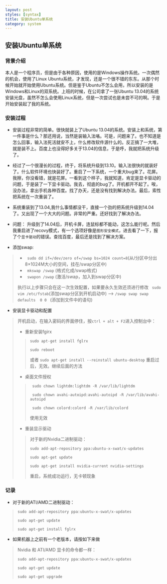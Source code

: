```yaml
---
layout: post
styles: [syntax]
title: 安装Ubuntu单系统
category: system
---
```


## 安装Ubuntu单系统

### 背景介绍

本人是一个程序员，但是由于各种原因，使用的是Windows操作系统。一次偶然的机会，使用了Linux Ubuntu系统，才发现，还是一个很不错的东东。从那个时候开始就开始使用Ubuntu系统。但是鉴于Ubuntu不怎么会用，所以安装的是Windows和Linux的双系统。上班的时候，在公司拿了一张Ubuntu 13.04的系统安装光盘，虽然不怎么会使用Linux系统，但是一次尝试也是未尝不可的啊。于是开始安装起了我的系统。

### 安装过程

+ 安装过程非常的简单。很快就装上了Ubuntu 13.04的系统。安装上和系统，第一件事是什么？那还用说，当然是装输入法咯。可是，问题来了。也不知道是怎么回事，输入法死活就安不上，什么修改软件源什么的。反正搞了一大堆，就是装不上。百度上也没得好多关于13.04的信息，于是呼，我就把系统升级了。

+ 经过了一个很漫长的过程，终于，将系统升级到13.10。输入法很快的就装好了。什么软件环境也快装好了。重启了一下系统，一个重大bug来了。花屏。我擦，你没看错，就是花屏。一看到这个样子，我就知道，肯定是显卡驱动的问题，于是装了一下显卡驱动。我去，彻底的bug了。开机都开不起了。唉，没办法，拿出手机各种百度。找了办天，还是没有找到解决办法。最后，索性把系统在一次重装了。

+ 系统重装到了13.04,我什么事情都没干，直接一个劲的把系统升级到14.04了。又出现了一个大大的问题。非常的严重。还好找到了解决办法。
 + 问题： 升级到了14.04后，开机卡屏，连鼠标都不能动，这怎么能行呢。然后我重启进了recovy模式，有一个选项好像是`图形安全模式`，进去看了一下，报了个`显卡驱动`的错误。查找百度，最后还是找到了解决方案。
 + 添加swap:

 > + ` sudo dd if=/dev/zero of=/swap bs=1024 count=8`(从/分区中分出8×1024M大小的空间，挂在/swap分区中)
 > + ` mkswap /swap` (格式化成/swap格式)
 > + ` swapon /swap` (激活/swap，加入到swap分区中)
 >
 > 执行以上步骤只会在这一次生效配置，如果要永久生效还须进行修改
 > ` sudo vim /etc/fstab`(添加swap分区到开机启动中)
 > --> `/swap swap swap defaults  0 0 ` (添加到文件中的语句)

 + 安装显卡驱动和配置

 > 开机启动，在输入密码的界面停住，按`ctrl + alt + F2`进入控制台中：
 >
 > + 重新安装fgirx
 >
 > > `sudo apt-get install fglrx`
 > >
 > > `sudo reboot`
 > >
 > > 或者 `sudo apt-get install --reinstall ubuntu-desktop`
 > > 重启过后，无效。继续后面的方法
 >
 > + 桌面文件授权
 >
 > > ` sudo chown lightdm:lightdm -R /var/lib/lightdm`
 > >
 > > ` sudo chown avahi-autoipd:avahi-autoipd -R /var/lib/avahi-autoipd`
 > >
 > > ` sudo chown colord:colord -R /var/lib/colord`
 > >
 > > 使用无效
 >
 > + 重装显示驱动
 >
 > > 对于新的Nvidia二进制驱动：
 > >
 > > `sudo add-apt-repository ppa:ubuntu-x-swat/x-updates`
 > >
 > > `sudo apt-get update `
 > >
 > > `sudo apt-get install nvidia-current nvidia-settings`
 > >
 > > 重启，系统成功运行，无卡顿现象

### 记录
+ 对于新的ATI/AMD二进制驱动：
 > `sudo add-apt-repository ppa:ubuntu-x-swat/x-updates`
 >
 > `sudo apt-get update `
 >
 > `sudo apt-get install fglrx`
 >

+ 如果机器上之前有一个老版本，请按如下来做
 > Nvidia 和 ATI/AMD 显卡的命令都一样：
 >
 > `sudo add-apt-repository ppa:ubuntu-x-swat/x-updates`
 >
 > `sudo apt-get update `
 >
 > `sudo apt-get upgrade`
